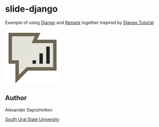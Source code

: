 # slide-django

Example of using [Django](https://djangoproject.com) and [Remark](https://remarkjs.com) together inspired by [Django Tutorial](https://docs.djangoproject.com/en/3.1/intro/tutorial01/)

![Icon](slide/static/icon/180.png)

## Author

Alexander Sapozhnikov

[South Ural State University](https://www.susu.ru)
